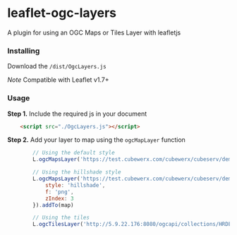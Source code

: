 # leaflet-ogc-layers
A plugin for using an OGC Maps or Tiles Layer with leafletjs

### Installing
Download the `/dist/OgcLayers.js`

*Note* Compatible with Leaflet v1.7+

### Usage
**Step 1.** Include the required js in your document 

```html
   	<script src="./OgcLayers.js"></script>
```

**Step 2.** Add your layer to map using the `ogcMapLayer` function

``` js
		// Using the default style
		L.ogcMapsLayer('https://test.cubewerx.com/cubewerx/cubeserv/demo/ogcapi/Winnipeg_2019/collections/dtm_1m').addTo(map)

		// Using the hillshade style
		L.ogcMapsLayer('https://test.cubewerx.com/cubewerx/cubeserv/demo/ogcapi/Winnipeg_2019/collections/dtm_1m', {
			style: 'hillshade',
			f: 'png',
			zIndex: 3
		}).addTo(map)

		// Using the tiles
		L.ogcTilesLayer('http://5.9.22.176:8080/ogcapi/collections/HRDEM-RedRiver:DTM:2m').addTo(map)

```
